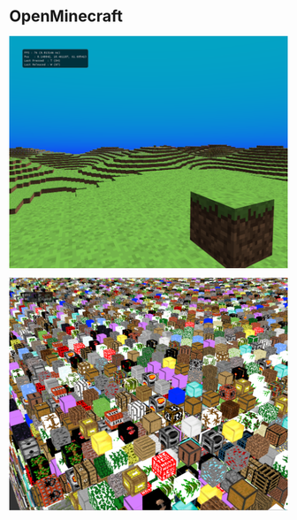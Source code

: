 # OpenMinecraft

![Terrain Generation](https://raw.githubusercontent.com/Mormert/OpenMinecraft/master/SCREENSHOT2.PNG)

![Block Rendering](https://raw.githubusercontent.com/Mormert/OpenMinecraft/master/SCREENSHOT.PNG)

